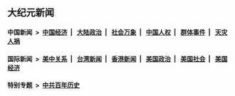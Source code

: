 ## 大纪元新闻

#### 中国新闻 &nbsp;>&nbsp; [中国经济](indexes/ncid283/README.md?08151645) &nbsp;| &nbsp; [大陆政治](indexes/ncid277/README.md?08151645) &nbsp;| &nbsp; [社会万象](indexes/ncid282/README.md?08151645) &nbsp;| &nbsp; [中国人权](indexes/ncid278/README.md?08151645) &nbsp;| &nbsp; [群体事件](indexes/ncid279/README.md?08151645) &nbsp;| &nbsp; [天灾人祸](indexes/ncid280/README.md?08151645)

#### 国际新闻 &nbsp;>&nbsp; [美中关系](indexes/nf1412576/README.md?08151645) &nbsp;| &nbsp; [台湾新闻](indexes/ncid1349361/README.md?08151645) &nbsp;| &nbsp; [香港新闻](indexes/ncid1349362/README.md?08151645) &nbsp;| &nbsp; [美国政治](indexes/ncid1078159/README.md?08151645) &nbsp;| &nbsp; [美国社会](indexes/ncid1078160/README.md?08151645) &nbsp;| &nbsp; [美国经济](indexes/ncid1078158/README.md?08151645)

#### 特别专题 &nbsp;>&nbsp; [中共百年历史](https://github.com/easy2view/epoch-special/blob/master/README.md?08151645)  
